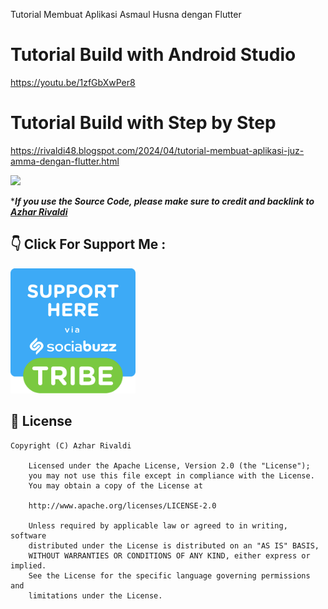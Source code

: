 Tutorial Membuat Aplikasi Asmaul Husna dengan Flutter

# Tutorial Build with Android Studio
https://youtu.be/1zfGbXwPer8

# Tutorial Build with Step by Step
https://rivaldi48.blogspot.com/2024/04/tutorial-membuat-aplikasi-juz-amma-dengan-flutter.html

<img src="https://blogger.googleusercontent.com/img/b/R29vZ2xl/AVvXsEir72GKxj9ZU9nQ-6fERoHf7YgcfsVZKlPm4XiDl7WTQBBtwXM-cqdxqd09DP3znLaP_ikv4yTEyfTjxyA86yxIhqZB7OK7JQlPe6CPfnEEcNTKqHVukC2SAKFrAiTFBj7E_Yw-3DyyLVq5C-sXZccfkFao3taP201wAUQ_cmOYuG9luk4maTWNKQbR2Om1/s1280/Tutorial%20Membuat%20Aplikasi%20Juz%20Amma%20dengan%20Flutter.png" data-canonical-src="https://rivaldi48.blogspot.com/2024/04/tutorial-membuat-aplikasi-juz-amma-dengan-flutter.html" style="max-width:100%;">

****If you use the Source Code, please make sure to credit and backlink to [Azhar Rivaldi](https://rivaldi48.blogspot.com/)***

## 👇 Click For Support Me :
<a href="https://sociabuzz.com/azharrvldi_/donate"> 
<img src="https://github.com/AzharRivaldi/AzharRivaldi/blob/master/Support%20Here.png" width="200" height="200"></a>

## 📄 License

```
Copyright (C) Azhar Rivaldi

    Licensed under the Apache License, Version 2.0 (the "License");
    you may not use this file except in compliance with the License.
    You may obtain a copy of the License at

    http://www.apache.org/licenses/LICENSE-2.0

    Unless required by applicable law or agreed to in writing, software
    distributed under the License is distributed on an "AS IS" BASIS,
    WITHOUT WARRANTIES OR CONDITIONS OF ANY KIND, either express or implied.
    See the License for the specific language governing permissions and
    limitations under the License.

```
